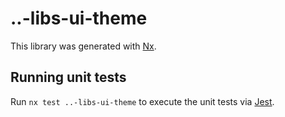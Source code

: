 # ..-libs-ui-theme

This library was generated with [Nx](https://nx.dev).

## Running unit tests

Run `nx test ..-libs-ui-theme` to execute the unit tests via
[Jest](https://jestjs.io).
